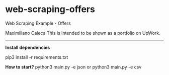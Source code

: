 # web-scraping-offers
Web Scraping Example - Offers

Maximiliano Caleca 
This is intended to be shown as a portfolio on UpWork.

-----------------------------------

**Install dependencies**

pip3 install -r requirements.txt

**How to start?**
python3 main.py -e json
or
python3 main.py -e csv
